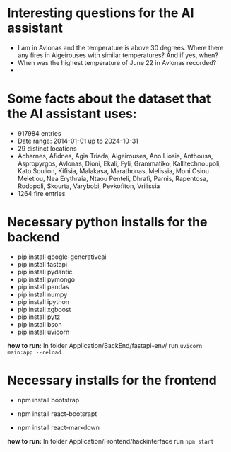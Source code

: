 # Interesting questions for the AI assistant

* I am in Avlonas and the temperature is above 30 degrees. Where there any fires in Aigeirouses with similar temperatures? And if yes, when?
* When was the highest temperature of June 22 in Avlonas recorded?
* 


# Some facts about the dataset that the AI assistant uses:

* 917984 entries
* Date range: 2014-01-01 up to 2024-10-31
* 29 distinct locations
* Acharnes, Afidnes, Agia Triada, Aigeirouses, Ano Liosia, Anthousa,
  Aspropyrgos, Avlonas, Dioni, Ekali, Fyli, Grammatiko, Kallitechnoupoli,
  Kato Soulion, Kifisia, Malakasa, Marathonas, Melissia, Moni Osiou Meletiou,
  Nea Erythraia, Ntaou Penteli, Dhrafi, Parnis, Rapentosa, Rodopoli, Skourta,
  Varybobi, Pevkofiton, Vrilissia
* 1264 fire entries

# Necessary python installs for the backend

+ pip install google-generativeai
+ pip install fastapi
+ pip install pydantic
+ pip install pymongo
+ pip install pandas
+ pip install numpy
+ pip install ipython
+ pip install xgboost
+ pip install pytz
+ pip install bson
+ pip install uvicorn

**how to run:** In folder Application/BackEnd/fastapi-env/ run `uvicorn main:app --reload`


# Necessary installs for the frontend

+ npm install bootstrap

+ npm install react-bootsrapt

+ npm install react-markdown

**how to run:** In folder Application/Frontend/hackinterface run `npm start`
